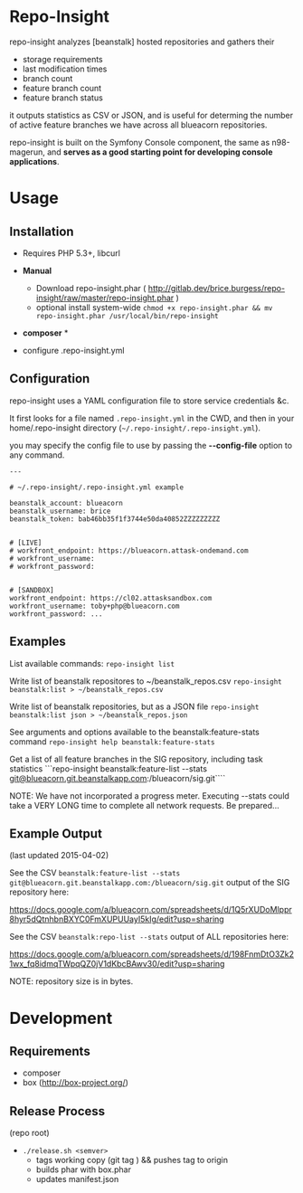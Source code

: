Repo-Insight
============

repo-insight analyzes [beanstalk] hosted repositories and gathers their

* storage requirements
* last modification times
* branch count
* feature branch count
* feature branch status

it outputs statistics as CSV or JSON, and is useful for determing the number 
of active feature branches we have across all blueacorn repositories.


repo-insight is built on the Symfony Console component, the same as n98-magerun, 
and **serves as a good starting point for developing console applications**.


Usage
=====

Installation
------------

* Requires PHP 5.3+, libcurl


* **Manual** 
  * Download repo-insight.phar ( http://gitlab.dev/brice.burgess/repo-insight/raw/master/repo-insight.phar )
  * optional install system-wide ```chmod +x repo-insight.phar && mv repo-insight.phar /usr/local/bin/repo-insight```
  
* **composer**
  * 

* configure .repo-insight.yml
 


Configuration
-------------

repo-insight uses a YAML configuration file to store service credentials &c.

It first looks for a file named ```.repo-insight.yml``` in the CWD, and then
in your home/.repo-insight directory (```~/.repo-insight/.repo-insight.yml```).


you may specify the config file to use by passing the __--config-file__ option
to any command.



```
---

# ~/.repo-insight/.repo-insight.yml example

beanstalk_account: blueacorn
beanstalk_username: brice
beanstalk_token: bab46bb35f1f3744e50da40852ZZZZZZZZZ


# [LIVE]
# workfront_endpoint: https://blueacorn.attask-ondemand.com
# workfront_username:
# workfront_password:


# [SANDBOX]
workfront_endpoint: https://cl02.attasksandbox.com
workfront_username: toby+php@blueacorn.com
workfront_password: ...

```


Examples
--------


List available commands:
```repo-insight list```

Write list of beanstalk repositores to ~/beanstalk_repos.csv
```repo-insight beanstalk:list > ~/beanstalk_repos.csv```

Write list of beanstalk repositories, but as a JSON file
```repo-insight beanstalk:list json > ~/beanstalk_repos.json```

See arguments and options available to the beanstalk:feature-stats command
```repo-insight help beanstalk:feature-stats```


Get a list of all feature branches in the SIG repository, including task statistics
```repo-insight beanstalk:feature-list --stats git@blueacorn.git.beanstalkapp.com:/blueacorn/sig.git````


NOTE: We have not incorporated a progress meter. Executing --stats could take 
a VERY LONG time to complete all network requests. Be prepared...



Example Output
--------------

(last updated 2015-04-02)

See the CSV `beanstalk:feature-list --stats git@blueacorn.git.beanstalkapp.com:/blueacorn/sig.git` output of the SIG repository here:

  https://docs.google.com/a/blueacorn.com/spreadsheets/d/1Q5rXUDoMlppr8hyr5dQtnhbnBXYC0FmXUPUUayI5kIg/edit?usp=sharing
  
  
See the CSV `beanstalk:repo-list --stats` output of ALL repositories here:

  https://docs.google.com/a/blueacorn.com/spreadsheets/d/198FnmDtO3Zk21wx_fq8idmqTWpqQZ0jV1dKbcBAwv30/edit?usp=sharing


NOTE: repository size is in bytes.


Development
===========

Requirements
------------

* composer
* box (http://box-project.org/)



Release Process
---------------

(repo root)

* ```./release.sh <semver>```
  * tags working copy (git tag <semver>) && pushes tag to origin 
  * builds phar with box.phar
  * updates manifest.json


